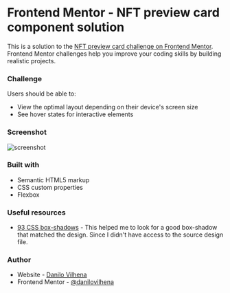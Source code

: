 # Frontend Mentor - NFT preview card component solution

This is a solution to the [NFT preview card challenge on Frontend Mentor](https://www.frontendmentor.io/challenges/nft-preview-card-component-SbdUL_w0U). Frontend Mentor challenges help you improve your coding skills by building realistic projects. 

### Challenge

Users should be able to:
- View the optimal layout depending on their device's screen size
- See hover states for interactive elements

### Screenshot

![screenshot](https://user-images.githubusercontent.com/54288190/142728978-ce06523e-29ac-4d3c-88b3-cc6fb477e316.png)

### Built with

- Semantic HTML5 markup
- CSS custom properties
- Flexbox

### Useful resources

- [93 CSS box-shadows](https://getcssscan.com/css-box-shadow-examples?ref=devto) - This helped me to look for a good box-shadow that matched the design. Since I didn't have access to the source design file.

### Author

- Website - [Danilo Vilhena](https://danilovilhena.com)
- Frontend Mentor - [@danilovilhena](https://www.frontendmentor.io/profile/danilovilhena)
